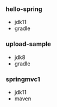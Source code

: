 ### hello-spring
 - jdk11
 - gradle

### upload-sample
 - jdk8
 - gradle

### springmvc1
 - jdk11
 - maven